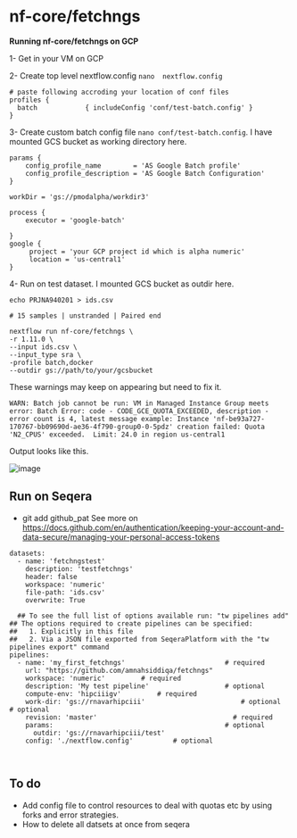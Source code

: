 # nf-core/fetchngs

**Running nf-core/fetchngs on GCP**


1- Get in your VM on GCP 

2- Create top level nextflow.config `nano  nextflow.config`


```
# paste following accroding your location of conf files
profiles {
  batch            { includeConfig 'conf/test-batch.config' }
}
```


3- Create custom batch config file `nano conf/test-batch.config`. I have mounted GCS bucket as working directory here.

```
params {
    config_profile_name        = 'AS Google Batch profile'
    config_profile_description = 'AS Google Batch Configuration'
}

workDir = 'gs://pmodalpha/workdir3'

process {
    executor = 'google-batch'

}
google {
     project = 'your GCP project id which is alpha numeric'
     location = 'us-central1'
}

```

4- Run on test dataset. I mounted GCS bucket as outdir here.

```
echo PRJNA940201 > ids.csv

# 15 samples | unstranded | Paired end  

nextflow run nf-core/fetchngs \
-r 1.11.0 \
--input ids.csv \
--input_type sra \
-profile batch,docker 
--outdir gs://path/to/your/gcsbucket
```


These warnings may keep on appearing but need to fix it.
```
WARN: Batch job cannot be run: VM in Managed Instance Group meets error: Batch Error: code - CODE_GCE_QUOTA_EXCEEDED, description - error count is 4, latest message example: Instance 'nf-be93a727-170767-bb09690d-ae36-4f790-group0-0-5pdz' creation failed: Quota 'N2_CPUS' exceeded.  Limit: 24.0 in region us-central1
```

Output looks like this.

![image](https://github.com/amnahsiddiqa/cloud_nfcore_pipelines/assets/28387956/2a80528c-1fa6-466a-b693-7149bc484c21)




## Run on Seqera

- git add github_pat
See more on https://docs.github.com/en/authentication/keeping-your-account-and-data-secure/managing-your-personal-access-tokens
```
datasets:
  - name: 'fetchngstest'
    description: 'testfetchngs'
    header: false
    workspace: 'numeric' 
    file-path: 'ids.csv'
    overwrite: True

  ## To see the full list of options available run: "tw pipelines add"
## The options required to create pipelines can be specified:
##   1. Explicitly in this file
##   2. Via a JSON file exported from SeqeraPlatform with the "tw pipelines export" command
pipelines:
  - name: 'my_first_fetchngs'                         # required
    url: "https://github.com/amnahsiddiqa/fetchngs"
    workspace: 'numeric'         # required
    description: 'My test pipeline'                   # optional
    compute-env: 'hipciiigv'         # required
    work-dir: 'gs://rnavarhipciii'                        # optional                                  # optional
    revision: 'master'                                  # required
    params:                                           # optional
      outdir: 'gs://rnavarhipciii/test'
    config: './nextflow.config'          # optional
      
  
```

## To do 

- Add config file to control resources to deal with quotas etc by using forks and error strategies.
- How to delete all datsets at once from seqera

